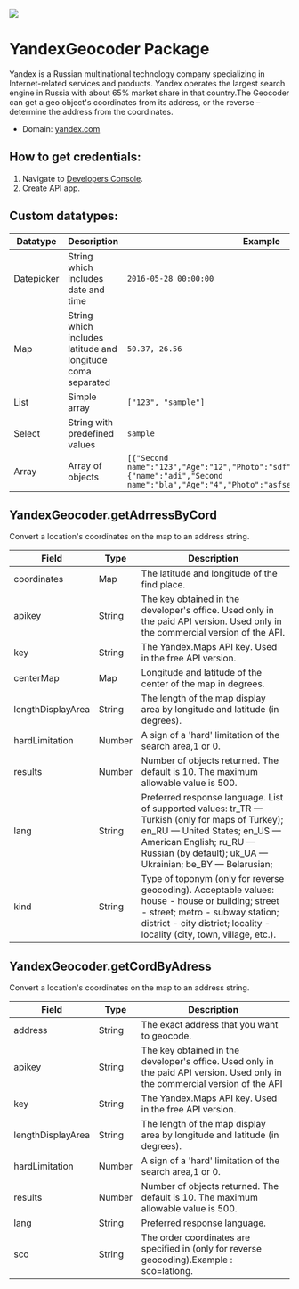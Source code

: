 [![](https://scdn.rapidapi.com/RapidAPI_banner.png)](https://rapidapi.com/package/Yandex/functions?utm_source=RapidAPIGitHub_YandexFunctions&utm_medium=button&utm_content=RapidAPI_GitHub)

# YandexGeocoder Package
Yandex is a Russian multinational technology company specializing in Internet-related services and products. Yandex operates the largest search engine in Russia with about 65% market share in that country.The Geocoder can get a geo object's coordinates from its address, or the reverse – determine the address from the coordinates.
* Domain: [yandex.com](https://yandex.com)



## How to get credentials:
1. Navigate to [Developers Console](https://developer.tech.yandex.com/keys).
2. Create API app.

## Custom datatypes:
  |Datatype|Description|Example
  |--------|-----------|----------
  |Datepicker|String which includes date and time|```2016-05-28 00:00:00```
  |Map|String which includes latitude and longitude coma separated|```50.37, 26.56```
  |List|Simple array|```["123", "sample"]```
  |Select|String with predefined values|```sample```
  |Array|Array of objects|```[{"Second name":"123","Age":"12","Photo":"sdf","Draft":"sdfsdf"},{"name":"adi","Second name":"bla","Age":"4","Photo":"asfserwe","Draft":"sdfsdf"}] ```

## YandexGeocoder.getAdrressByCord
Convert a location's coordinates on the map to an address string.

| Field      | Type       | Description
|------------|------------|----------
| coordinates| Map        | The latitude and longitude of the find place.
| apikey     | String| The key obtained in the developer's office. Used only in the paid API version. Used only in the commercial version of the API.
| key        | String| The Yandex.Maps API key. Used in the free API version.
| centerMap         | Map        | Longitude and latitude of the center of the map in degrees.
| lengthDisplayArea        | String     | The length of the map display area by longitude and latitude (in degrees).
| hardLimitation       | Number     | A sign of a 'hard' limitation of the search area,1 or 0.
| results    | Number     | Number of objects returned. The default is 10. The maximum allowable value is 500.
| lang       | String     | Preferred response language. List of supported values: tr_TR — Turkish (only for maps of Turkey); en_RU — United States; en_US — American English; ru_RU — Russian (by default); uk_UA — Ukrainian; be_BY — Belarusian;
| kind       | String     | Type of toponym (only for reverse geocoding). Acceptable values: house - house or building; street - street; metro - subway station; district - city district; locality - locality (city, town, village, etc.).

## YandexGeocoder.getCordByAdress
Convert a location's coordinates on the map to an address string.

| Field   | Type       | Description
|---------|------------|----------
| address | String     | The exact address that you want to geocode.
| apikey  | String| The key obtained in the developer's office. Used only in the paid API version. Used only in the commercial version of the API
| key     | String| The Yandex.Maps API key. Used in the free API version.
| lengthDisplayArea     | String     | The length of the map display area by longitude and latitude (in degrees).
| hardLimitation    | Number     | A sign of a 'hard' limitation of the search area,1 or 0.
| results | Number     | Number of objects returned. The default is 10. The maximum allowable value is 500.
| lang    | String     | Preferred response language.
| sco   | String | The order coordinates are specified in (only for reverse geocoding).Example : sco=latlong.

